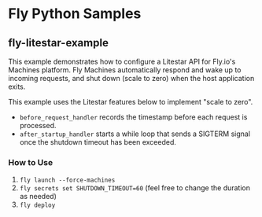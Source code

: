 # Fly Python Samples

## fly-litestar-example

This example demonstrates how to configure a Litestar API for Fly.io's Machines platform. Fly Machines automatically respond and wake up to incoming requests, and shut down (scale to zero) when the host application exits. 

This example uses the Litestar features below to implement "scale to zero".

* `before_request_handler` records the timestamp before each request is processed.
* `after_startup_handler` starts a while loop that sends a SIGTERM signal once the shutdown timeout has been exceeded. 

### How to Use

1. `fly launch --force-machines`
2. `fly secrets set SHUTDOWN_TIMEOUT=60` (feel free to change the duration as needed)
3. `fly deploy`